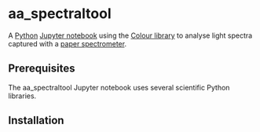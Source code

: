 # aa_spectraltool

A [Python](https://www.python.org/) [Jupyter notebook](http://jupyter.org/) using the [Colour library](http://colour-science.org/) to analyse light spectra captured with a [paper spectrometer](https://publiclab.org/sites/default/files/8.5x11mini-spec3.8.pdf).

## Prerequisites

The aa_spectraltool Jupyter notebook uses several scientific Python libraries.

## Installation


